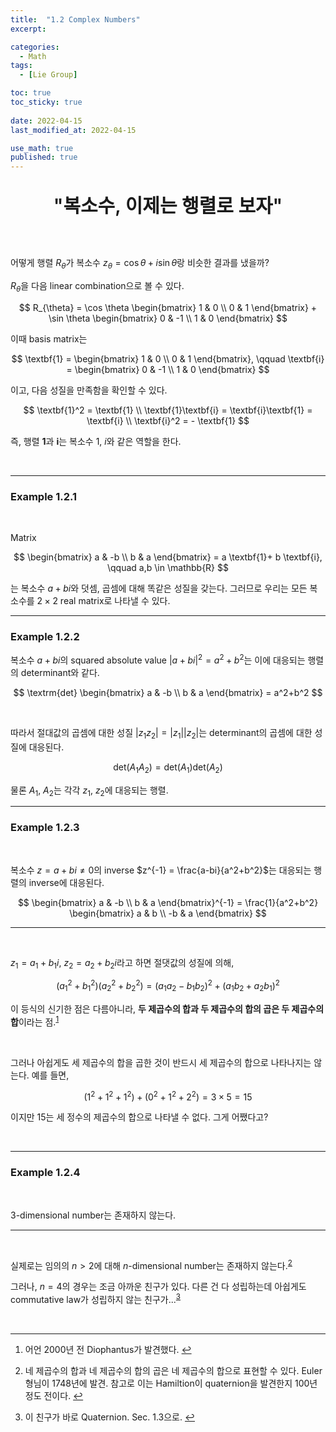 ```yaml
---
title:  "1.2 Complex Numbers"
excerpt: 

categories:
  - Math
tags:
  - [Lie Group]

toc: true
toc_sticky: true
 
date: 2022-04-15
last_modified_at: 2022-04-15

use_math: true
published: true
---
```


<p align="center" style="font-weight:600; font-size:30px">"복소수, 이제는 행렬로 보자"</p>

<br>

어떻게 행렬 $R_{\theta}$가 복소수 $z_{\theta} = \cos \theta + i \sin \theta$랑 비슷한 결과를 냈을까?

$R_{\theta}$을 다음 linear combination으로 볼 수 있다.

$$
R_{\theta} = \cos \theta \begin{bmatrix}
1 & 0 \\ 0 & 1
\end{bmatrix} + \sin \theta \begin{bmatrix}
0 & -1 \\ 1 & 0
\end{bmatrix}
$$

이때 basis matrix는

$$
\textbf{1} = \begin{bmatrix}
1 & 0 \\ 0 & 1
\end{bmatrix}, \qquad \textbf{i} = \begin{bmatrix}
0 & -1 \\ 1 & 0
\end{bmatrix}
$$

이고, 다음 성질을 만족함을 확인할 수 있다.

$$
\textbf{1}^2 = \textbf{1} \\
\textbf{1}\textbf{i} = \textbf{i}\textbf{1} = \textbf{i} \\
\textbf{i}^2 = - \textbf{1}
$$

즉, 행렬 $\textbf{1}$과 $\textbf{i}$는 복소수 $1$, $i$와 같은 역할을 한다.

<br>

***

### Example 1.2.1

<br>

Matrix

$$
\begin{bmatrix}
a & -b \\ b & a
\end{bmatrix} = a \textbf{1}+ b \textbf{i}, \qquad a,b \in \mathbb{R}
$$

는 복소수 $a+bi$와 덧셈, 곱셈에 대해 똑같은 성질을 갖는다. 그러므로 우리는 모든 복소수를 $2 \times 2$ real matrix로 나타낼 수 있다.

***

### Example 1.2.2

복소수 $a+bi$의 squared absolute value $\vert a+bi \vert^2 = a^2+b^2$는 이에 대응되는 행렬의 determinant와 같다.

$$
\textrm{det} \begin{bmatrix}
a & -b \\ b & a
\end{bmatrix} = a^2+b^2
$$

<br>

따라서 절대값의 곱셈에 대한 성질 $\vert z_1z_2 \vert = \vert z_1 \vert \vert z_2 \vert$는 determinant의 곱셈에 대한 성질에 대응된다.

$$
\textrm{det}(A_1A_2) = \textrm{det}(A_1) \textrm{det}(A_2)
$$

물론 $A_1$, $A_2$는 각각 $z_1$, $z_2$에 대응되는 행렬.

***

### Example 1.2.3

<br>

복소수 $z = a+bi \not= 0$의 inverse $z^{-1} = \frac{a-bi}{a^2+b^2}$는 대응되는 행렬의 inverse에 대응된다.

$$
\begin{bmatrix}
a & -b \\ b & a
\end{bmatrix}^{-1} = \frac{1}{a^2+b^2} \begin{bmatrix}
a & b \\ -b & a
\end{bmatrix}
$$

***

<br>

$z_1 = a_1+b_1i$, $z_2 = a_2+b_2i$라고 하면 절댓값의 성질에 의해,

$$
(a_1^2 + b_1^2)(a_2^2 + b_2^2) = (a_1a_2-b_1b_2)^2 + (a_1b_2+a_2b_1)^2
$$

이 등식의 신기한 점은 다름아니라, **두 제곱수의 합과 두 제곱수의 합의 곱은 두 제곱수의 합**이라는 점.<sup id="fnref:1"><a href="#fn:1" rel="footnote">1</a></sup>

<br>

그러나 아쉽게도 세 제곱수의 합을 곱한 것이 반드시 세 제곱수의 합으로 나타나지는 않는다. 예를 들면,

$$
(1^2+1^2+1^2)+(0^2+1^2+2^2) = 3 \times 5 = 15
$$

이지만 $15$는 세 정수의 제곱수의 합으로 나타낼 수 없다. 그게 어쨌다고?

<br>

***

### Example 1.2.4

<br>

3-dimensional number는 존재하지 않는다.

***

<br>

실제로는 임의의 $n>2$에 대해 $n$-dimensional number는 존재하지 않는다.<sup id="fnref:2"><a href="#fn:2" rel="footnote">2</a></sup>

그러나, $n=4$의 경우는 조금 아까운 친구가 있다. 다른 건 다 성립하는데 아쉽게도 commutative law가 성립하지 않는 친구가...<sup id="fnref:3"><a href="#fn:3" rel="footnote">3</a></sup>

<br>

***

<div class="footnotes"><ol>
<li class="footnote" id="fn:1">
<p>
어언 2000년 전 Diophantus가 발견했다.
<a href="#fnref:1" title=""> ↩</a><p>
<li class="footnote" id="fn:2">
<p>
네 제곱수의 합과 네 제곱수의 합의 곱은 네 제곱수의 합으로 표현할 수 있다. Euler 형님이 1748년에 발견. 참고로 이는 Hamiltion이 quaternion을 발견한지 100년 정도 전이다.
<a href="#fnref:2" title=""> ↩</a><p>
<li class="footnote" id="fn:3">
<p>
이 친구가 바로 Quaternion. Sec. 1.3으로.
<a href="#fnref:3" title=""> ↩</a><p>